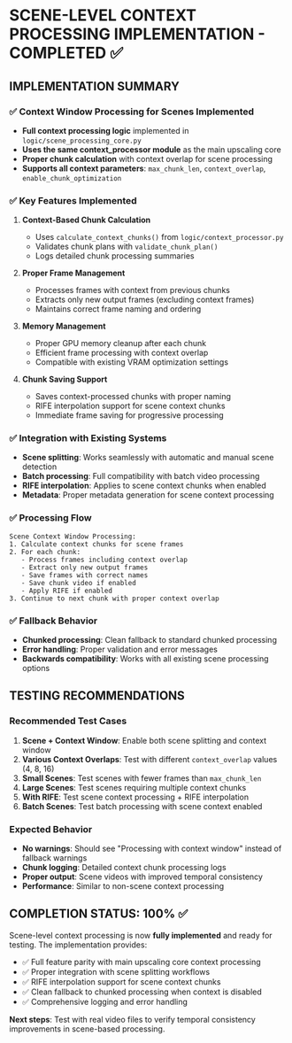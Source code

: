 # SCENE-LEVEL CONTEXT PROCESSING IMPLEMENTATION - COMPLETED ✅

## **IMPLEMENTATION SUMMARY**

### **✅ Context Window Processing for Scenes Implemented**
- **Full context processing logic** implemented in `logic/scene_processing_core.py`
- **Uses the same context_processor module** as the main upscaling core
- **Proper chunk calculation** with context overlap for scene processing
- **Supports all context parameters**: `max_chunk_len`, `context_overlap`, `enable_chunk_optimization`

### **✅ Key Features Implemented**

1. **Context-Based Chunk Calculation**
   - Uses `calculate_context_chunks()` from `logic/context_processor.py`
   - Validates chunk plans with `validate_chunk_plan()`
   - Logs detailed chunk processing summaries

2. **Proper Frame Management**
   - Processes frames with context from previous chunks
   - Extracts only new output frames (excluding context frames)
   - Maintains correct frame naming and ordering

3. **Memory Management**
   - Proper GPU memory cleanup after each chunk
   - Efficient frame processing with context overlap
   - Compatible with existing VRAM optimization settings

4. **Chunk Saving Support**
   - Saves context-processed chunks with proper naming
   - RIFE interpolation support for scene context chunks
   - Immediate frame saving for progressive processing

### **✅ Integration with Existing Systems**
- **Scene splitting**: Works seamlessly with automatic and manual scene detection
- **Batch processing**: Full compatibility with batch video processing
- **RIFE interpolation**: Applies to scene context chunks when enabled
- **Metadata**: Proper metadata generation for scene context processing

### **✅ Processing Flow**
```
Scene Context Window Processing:
1. Calculate context chunks for scene frames
2. For each chunk:
   - Process frames including context overlap
   - Extract only new output frames
   - Save frames with correct names
   - Save chunk video if enabled
   - Apply RIFE if enabled
3. Continue to next chunk with proper context overlap
```

### **✅ Fallback Behavior**
- **Chunked processing**: Clean fallback to standard chunked processing
- **Error handling**: Proper validation and error messages
- **Backwards compatibility**: Works with all existing scene processing options

## **TESTING RECOMMENDATIONS**

### **Recommended Test Cases**
1. **Scene + Context Window**: Enable both scene splitting and context window
2. **Various Context Overlaps**: Test with different `context_overlap` values (4, 8, 16)
3. **Small Scenes**: Test scenes with fewer frames than `max_chunk_len`
4. **Large Scenes**: Test scenes requiring multiple context chunks
5. **With RIFE**: Test scene context processing + RIFE interpolation
6. **Batch Scenes**: Test batch processing with scene context enabled

### **Expected Behavior**
- **No warnings**: Should see "Processing with context window" instead of fallback warnings
- **Chunk logging**: Detailed context chunk processing logs
- **Proper output**: Scene videos with improved temporal consistency
- **Performance**: Similar to non-scene context processing

## **COMPLETION STATUS: 100% ✅**

Scene-level context processing is now **fully implemented** and ready for testing. The implementation provides:
- ✅ Full feature parity with main upscaling core context processing
- ✅ Proper integration with scene splitting workflows  
- ✅ RIFE interpolation support for scene context chunks
- ✅ Clean fallback to chunked processing when context is disabled
- ✅ Comprehensive logging and error handling

**Next steps**: Test with real video files to verify temporal consistency improvements in scene-based processing. 